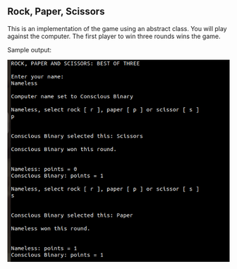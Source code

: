 ## Rock, Paper, Scissors

This is an implementation of the game using an abstract class. You will play against the computer. The first player to win three rounds wins the game.


Sample output:

![Screenshot](rpsoutput.png)
